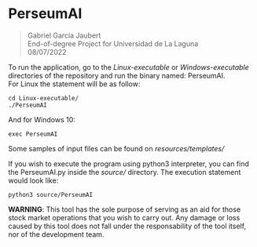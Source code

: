 # PerseumAI

> Gabriel García Jaubert  
> End-of-degree Project for Universidad de La Laguna  
> 08/07/2022

To run the application, go to the _Linux-executable_ or _Windows-executable_ directories of the repository and run the binary named: PerseumAI.  
For Linux the statement will be as follow:  

```cd Linux-executable/```   
```./PerseumAI```  

And for Windows 10:

```exec PerseumAI```

Some samples of input files can be found on _resources/templates/_

If you wish to execute the program using python3 interpreter, you can find the PerseumAI.py inside the _source/_ directory.  The execution statement would look like:

```python3 source/PerseumAI```

**WARNING**: This tool has the sole purpose of serving as an aid for those stock market operations that you wish to carry out. Any damage or loss caused by this tool does not fall under the responsability of the tool itself, nor of the development team.
